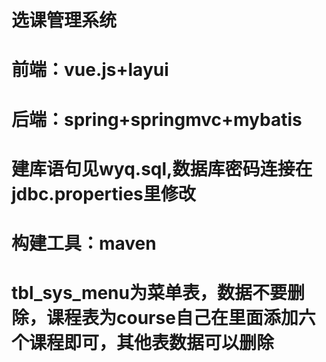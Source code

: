 # 选课管理系统
# 前端：vue.js+layui
# 后端：spring+springmvc+mybatis
# 建库语句见wyq.sql,数据库密码连接在jdbc.properties里修改
# 构建工具：maven
# tbl_sys_menu为菜单表，数据不要删除，课程表为course自己在里面添加六个课程即可，其他表数据可以删除
